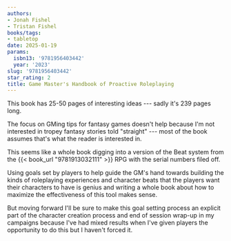 ```yaml
---
authors:
- Jonah Fishel
- Tristan Fishel
books/tags:
- tabletop
date: 2025-01-19
params:
  isbn13: '9781956403442'
  year: '2023'
slug: '9781956403442'
star_rating: 2
title: Game Master's Handbook of Proactive Roleplaying
---
```


This book has 25-50 pages of interesting ideas --- sadly it's 239 pages long.

The focus on GMing tips for fantasy games doesn't help because I'm not interested in tropey fantasy stories told "straight" --- most of the book assumes that's what the reader is interested in.

<!--more-->

This seems like a whole book digging into a version of the Beat system from the {{< book_url "9781913032111" >}} RPG with the serial numbers filed off.

Using goals set by players to help guide the GM's hand towards building the kinds of roleplaying experiences and character beats that the players want their characters to have is genius and writing a whole book about how to maximize the effectiveness of this tool makes sense.

But moving forward I'll be sure to make this goal setting process an explicit part of the character creation process and end of session wrap-up in my campaigns because I've had mixed results when I've given players the opportunity to do this but I haven't forced it.